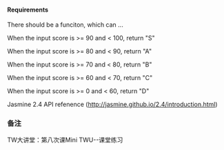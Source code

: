 #### Requirements

There should be a funciton, which can ...

When the input score is >= 90 and < 100, return "S"

When the input score is >= 80 and < 90, return "A"

When the input score is >= 70 and < 80, return "B"

When the input score is >= 60 and < 70, return "C"

When the input score is >= 0 and < 60, return "D"


Jasmine 2.4 API refenence (http://jasmine.github.io/2.4/introduction.html)

### 备注

TW大讲堂：第八次课Mini TWU--课堂练习
